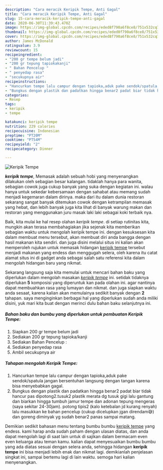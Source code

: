 ```yaml
---
description: "Cara meracik Keripik Tempe, Anti Gagal"
title: "Cara meracik Keripik Tempe, Anti Gagal"
slug: 15-cara-meracik-keripik-tempe-anti-gagal
date: 2020-06-30T11:39:43.470Z
image: https://img-global.cpcdn.com/recipes/eded8f790a6f8ce8/751x532cq70/keripik-tempe-foto-resep-utama.jpg
thumbnail: https://img-global.cpcdn.com/recipes/eded8f790a6f8ce8/751x532cq70/keripik-tempe-foto-resep-utama.jpg
cover: https://img-global.cpcdn.com/recipes/eded8f790a6f8ce8/751x532cq70/keripik-tempe-foto-resep-utama.jpg
author: James McDonald
ratingvalue: 3.9
reviewcount: 15
recipeingredient:
- "200 gr tempe belum jadi"
- "200 gr tepung tapiokakanji"
- " Bahan Pencelup "
- " penyedap rasa"
- "secukupnya air"
recipeinstructions:
- "Hancurkan tempe lalu campur dengan tapioka,aduk pake sendok/spatula jangan bersentuhan langsung dengan tangan karena bisa menyebabkan gagal."
- "Bungkus dengan plastik dan padatkan hingga benar2 padat biar tidak hancur pas dipotong2.tusuk2 plastik merata dg tusuk gigi lalu gantung dan biarkan hingga tumbuh jamur tempe dan adonan tepung mengeras (saya sekitar 24-30jam). potong tipis2 (kalo ketebalan jd kurang renyah) lalu masukkan ke bahan pencelup (cukup dicelupkan jgan direndam😅) dan goreng diminyak yg sudah benar2 panas sampai matang."
categories:
- Resep
tags:
- keripik
- tempe

katakunci: keripik tempe 
nutrition: 229 calories
recipecuisine: Indonesian
preptime: "PT20M"
cooktime: "PT54M"
recipeyield: "2"
recipecategory: Dinner

---
```



![Keripik Tempe](https://img-global.cpcdn.com/recipes/eded8f790a6f8ce8/751x532cq70/keripik-tempe-foto-resep-utama.jpg)

<b><i>keripik tempe</i></b>, Memasak adalah sebuah hobi yang menyenangkan dilakukan oleh sebagian besar kalangan. tidaklah hanya para wanita, sebagian cowok juga cukup banyak yang suka dengan kegiatan ini. walau hanya untuk sekedar kebersamaan dengan sahabat atau memang sudah menjadi kegemaran dalam dirinya. maka dari itu dalam dunia restoran sekarang sangat banyak ditemukan cowok dengan ketrampilan memasak yang hebat, dan lebih banyak juga kita lihat di banyak warung makan dan restoran yang menggunakan juru masak laki laki sebagai koki terbaik nya.

Baik, kita mulai ke hal resep olahan <i>keripik tempe</i>. di setiap rutinitas kita, mungkin akan terasa membahagiakan jika sejenak kita memberikan sebagian waktu untuk mengolah keripik tempe ini. dengan kesuksesan kita dalam membuat menu tersebut, akan membuat diri anda bangga dengan hasil makanan kita sendiri. dan juga disini melalui situs ini kalian akan memperoleh rujukan untuk memasak hidangan <u>keripik tempe</u> tersebut menjadi makanan yang endess dan menggugah selera, oleh karena itu catat alamat situs ini di gadget anda sebagai salah satu referensi kita dalam mengolah hidangan baru yang nikmat.




Sekarang langsung saja kita memulai untuk mencari bahan baku yang diperlukan dalam mengolah masakan <u><i>keripik tempe</i></u> ini. setidak tidaknya diperlukan <b>5</b> komposisi yang diperuntuk kan pada olahan ini. agar nantinya dapat membuahkan rasa yang lumayan dan nikmat. dan juga siapkan waktu anda sesaat, karena kalian akan memulainya sedikit banyak dengan <b>2</b> tahapan. saya menginginkan berbagai hal yang diperlukan sudah anda miliki disini, yuk mari kita buat dengan merinci dulu bahan baku selanjutnya ini.

<!--inarticleads1-->

##### Bahan baku dan bumbu yang diperlukan untuk pembuatan Keripik Tempe:

1. Siapkan 200 gr tempe belum jadi
1. Sediakan 200 gr tepung tapioka/kanji
1. Sediakan  Bahan Pencelup :
1. Sediakan  penyedap rasa
1. Ambil secukupnya air




<!--inarticleads2-->

##### Tahapan mengolah Keripik Tempe:

1. Hancurkan tempe lalu campur dengan tapioka,aduk pake sendok/spatula jangan bersentuhan langsung dengan tangan karena bisa menyebabkan gagal.
1. Bungkus dengan plastik dan padatkan hingga benar2 padat biar tidak hancur pas dipotong2.tusuk2 plastik merata dg tusuk gigi lalu gantung dan biarkan hingga tumbuh jamur tempe dan adonan tepung mengeras (saya sekitar 24-30jam). potong tipis2 (kalo ketebalan jd kurang renyah) lalu masukkan ke bahan pencelup (cukup dicelupkan jgan direndam😅) dan goreng diminyak yg sudah benar2 panas sampai matang.




Demikian sedikit bahasan menu tentang bumbu bumbu <u>keripik tempe</u> yang endess. kami harap anda sudah paham dengan ulasan diatas, dan anda dapat mengolah lagi di saat lain untuk di sajikan dalam bermacam even even keluarga atau teman kamu. kalian dapat menyesuaikan bumbu bumbu yang ada diatas sesuai dengan selera anda, sehingga hidangan <b>keripik tempe</b> ini bisa menjadi lebih enak dan nikmat lagi. demikianlah penjelasan singkat ini, sampai bertemu lagi di lain waktu. semoga hari kalian menyenangkan.
